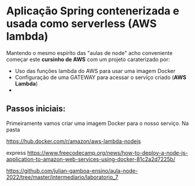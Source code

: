 # Aplicação Spring contenerizada e usada como serverless (AWS lambda)
 
 Mantendo o mesmo espírito das "aulas de node" acho conveniente começar este **cursinho de AWS** com um projeto caraterizado por:

 - Uso das funções lambda do AWS para usar uma imagem Docker
 - Configuração de uma GATEWAY para acessar o serviço criado (**AWS Lambda**)
 - 

## Passos iniciais: 

Primeiramente vamos criar uma imagem Docker para o nosso serviço. Na pasta 


 https://hub.docker.com/r/amazon/aws-lambda-nodejs

 
 express  https://www.freecodecamp.org/news/how-to-deploy-a-node-js-application-to-amazon-web-services-using-docker-81c2a2d7225b/


 https://github.com/julian-gamboa-ensino/aula-node-2022/tree/master/intermediario/laboratorio_7


